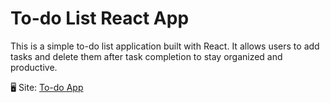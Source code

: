 # To-do List React App
This is a simple to-do list application built with React. It allows users to add tasks and delete them after task completion to stay organized and productive.

🖥 Site: [To-do App][def]

[def]: https://to-do-react-app-bbkr.onrender.com
